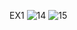 EX1
![14](https://github.com/user-attachments/assets/3e79bff2-2bf0-4953-83a2-b10e744c4137)
![15](https://github.com/user-attachments/assets/f0a53494-0de2-40d3-bba5-4bf2a58af73f)
